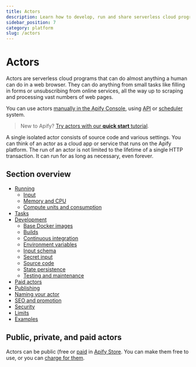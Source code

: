 ```yaml
---
title: Actors
description: Learn how to develop, run and share serverless cloud programs. Create your own web scraping and automation tools and publish them on the Apify platform.
sidebar_position: 7
category: platform
slug: /actors
---
```


# Actors

Actors are serverless cloud programs that can do almost anything a human can do in a web browser. They can do anything from small tasks like filling in forms or unsubscribing from online services, all the way up to scraping and processing vast numbers of web pages.

You can use actors [manually in the Apify Console](https://console.apify.com/actors), using [API](/api/v2) or [scheduler](../schedules.md) system.

> New to Apify? [Try actors with our **quick start** tutorial](../tutorials/quick_start.md).

A single isolated actor consists of source code and various settings. You can think of an actor as a cloud app or service that runs on the Apify platform. The run of an actor is not limited to the lifetime of a single HTTP transaction. It can run for as long as necessary, even forever.

## Section overview

* [Running](./running.md)
  * [Input](./running/input.md)
  * [Memory and CPU](./running/memory_and_cpu.md)
  * [Compute units and consumption](./running/compute_units.md)
* [Tasks](./tasks.md)
* [Development](./development.md)
  * [Base Docker images](./development/base_docker_images.md)
  * [Builds](./development/builds.md)
  * [Continuous integration](./development/continuous_integration.md)
  * [Environment variables](./development/environment_variables.md)
  * [Input schema](./development/input_schema.md)
  * [Secret input](./development/secret_input.md)
  * [Source code](./development/source_code.md)
  * [State persistence](./development/state_persistence.md)
  * [Testing and maintenance](./development/testing_and_maintenance.md)
* [Paid actors](./paid_actors.md)
* [Publishing](./publishing.md)
* [Naming your actor](https://developers.apify.com/academy/apify-platform/get-most-of-actors/naming-your-actor)
* [SEO and promotion](https://developers.apify.com/academy/apify-platform/get-most-of-actors/seo-and-promotion)
* [Security](./security.md)
* [Limits](./limits.md)
* [Examples](./examples.md)

## Public, private, and paid actors

Actors can be public (free or [paid](./paid_actors.md) in [Apify Store](https://apify.com/store). You can make them free to use, or you can [charge for them](https://blog.apify.com/make-regular-passive-income-developing-web-automation-actors-b0392278d085/).

